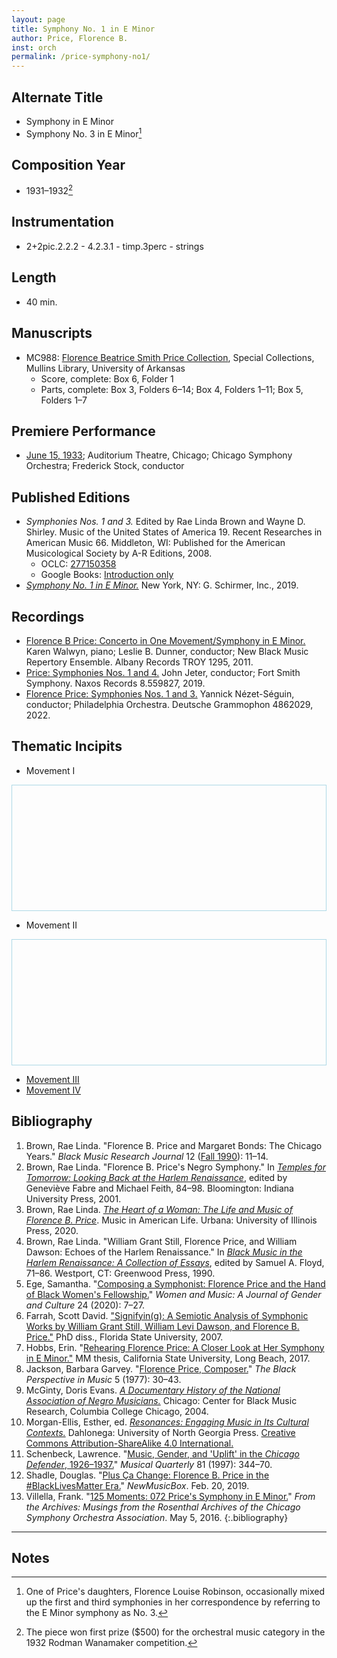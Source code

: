 ```yaml
---
layout: page
title: Symphony No. 1 in E Minor
author: Price, Florence B.
inst: orch
permalink: /price-symphony-no1/
---
```


## Alternate Title
- Symphony in E Minor
- Symphony No. 3 in E Minor[^fn1]

## Composition Year
- 1931&ndash;1932[^fn2]

## Instrumentation
- 2+2pic.2.2.2 - 4.2.3.1 - timp.3perc - strings

## Length
- 40 min.

## Manuscripts
- MC988: <a href="https://uark.as.atlas-sys.com/repositories/2/resources/1419" target="_blank">Florence Beatrice Smith Price Collection</a>, Special Collections, Mullins Library, University of Arkansas
    * Score, complete: Box 6, Folder 1
    * Parts, complete: Box 3, Folders 6&ndash;14; Box 4, Folders 1&ndash;11; Box 5, Folders 1&ndash;7

## Premiere Performance
- [June 15, 1933](https://csoarchives.files.wordpress.com/2015/10/century-of-progress1.jpg); Auditorium Theatre, Chicago; Chicago Symphony Orchestra; Frederick Stock, conductor

## Published Editions
- *Symphonies Nos. 1 and 3.* Edited by Rae Linda Brown and Wayne D. Shirley. Music of the United States of America 19. Recent Researches in American Music 66. Middleton, WI: Published for the American Musicological Society by A-R Editions, 2008.
    * OCLC: <a href="https://www.worldcat.org/title/277150358" target="_blank">277150358</a>
    * Google Books: <a href="https://www.google.com/books/edition/Symphonies_nos_1_and_3/9lzwS6YzrG8C" target="_blank">Introduction only</a>
- <a href="https://www.wisemusicclassical.com/work/58893/Symphony-No-1-in-E-minor--Florence-Price/" target="_blank">*Symphony No. 1 in E Minor.*</a> New York, NY: G. Schirmer, Inc., 2019.

## Recordings
- <a href="https://www.albanyrecords.com/mm5/merchant.mvc?Screen=PROD&Product_Code=TROY1295" target="_blank">Florence B Price: Concerto in One Movement/Symphony in E Minor.</a> Karen Walwyn, piano; Leslie B. Dunner, conductor; New Black Music Repertory Ensemble. Albany Records TROY 1295, 2011.
- <a href="https://www.naxos.com/CatalogueDetail/?id=8.559827" target="_blank">Price: Symphonies Nos. 1 and 4.</a> John Jeter, conductor; Fort Smith Symphony. Naxos Records 8.559827, 2019.
- <a href="https://www.deutschegrammophon.com/en/catalogue/products/price-symphonies-nos-1-3-nezet-seguin-12476" target="_blank">Florence Price: Symphonies Nos. 1 and 3.</a> Yannick Nézet-Séguin, conductor; Philadelphia Orchestra. Deutsche Grammophon 4862029, 2022.

## Thematic Incipits
- Movement I

<div>
  <div id="app" class="panel" style="border: 1px solid lightblue; min-height: 200px;"></div>
<script type="module">
  import 'https://www.verovio.org/javascript/app/verovio-app.js';

  const options = {
      defaultView: 'responsive', // default is 'responsive', alternative is 'document'
      defaultZoom: 3, // 0-7, default is 4
      enableResponsive: true, // default is true
      enableDocument: true, // default is true
  }

  // Create the app - here with an empty option object
  const app = new Verovio.App(document.getElementById("app"), options);

  // Load a file (MEI or MusicXML)
  fetch("{{site.baseurl}}/assets/mei/price_symphony_no1_mvt1.mei")
      .then(function(response) {
          return response.text();
      })
      .then(function(text) {
          app.loadData(text);
      });
</script>
   </div>

- Movement II

<div>
  <div id="app" class="panel" style="border: 1px solid lightblue; min-height: 200px;"></div>
<script type="module">
   fetch("{{site.baseurl}}/assets/mei/price_symphony_no1_mvt1.mei")
      .then(function(response) {
          return response.text();
      })
      .then(function(text) {
          app.loadData(text);
      });
</script>
   </div>

- [Movement III](https://dwshadle.github.io/florence-price-catalog/price-symphony-no1/mvt3)
- [Movement IV](https://dwshadle.github.io/florence-price-catalog/price-symphony-no1/mvt4)

## Bibliography
1. Brown, Rae Linda. "Florence B. Price and Margaret Bonds: The Chicago Years." *Black Music Research Journal* 12 (<a href="https://digitalcommons.colum.edu/cbmrnews/31/" target="_blank">Fall 1990</a>): 11&ndash;14.
2. Brown, Rae Linda. "Florence B. Price's Negro Symphony." In <a href="https://www.worldcat.org/title/44811631" target="_blank">*Temples for Tomorrow: Looking Back at the Harlem Renaissance*</a>, edited by Geneviève Fabre and Michael Feith, 84&ndash;98. Bloomington: Indiana University Press, 2001.
3. Brown, Rae Linda. <a href="https://www.worldcat.org/title/1122800180" target="_blank">*The Heart of a Woman: The Life and Music of Florence B. Price*</a>. Music in American Life. Urbana: University of Illinois Press, 2020.
4. Brown, Rae Linda. "William Grant Still, Florence Price, and William Dawson: Echoes of the Harlem Renaissance." In <a href="https://www.worldcat.org/title/19779051" target="_blank">*Black Music in the Harlem Renaissance: A Collection of Essays*</a>, edited by Samuel A. Floyd, 71&ndash;86. Westport, CT: Greenwood Press, 1990.
5. Ege, Samantha. "<a href="https://doi.org/10.1353/wam.2020.0010" target="_blank">Composing a Symphonist: Florence Price and the Hand of Black Women's Fellowship.</a>" *Women and Music: A Journal of Gender and Culture* 24 (2020): 7&ndash;27.
6. Farrah, Scott David. <a href="http://purl.flvc.org/fsu/fd/FSU_migr_etd-4499" target="_blank">"Signifyin(g): A Semiotic Analysis of Symphonic Works by William Grant Still, William Levi Dawson, and Florence B. Price."</a> PhD diss., Florida State University, 2007.
7. Hobbs, Erin. "<a href="https://www.proquest.com/docview/1908924625" target="_blank">Rehearing Florence Price: A Closer Look at Her Symphony in E Minor."</a> MM thesis, California State University, Long Beach, 2017.
8. Jackson, Barbara Garvey. "<a href="https://doi.org/10.2307/1214357" target="_blank">Florence Price, Composer.</a>" *The Black Perspective in Music* 5 (1977): 30&ndash;43.
9. McGinty, Doris Evans. <a href="https://www.worldcat.org/title/54778506" target="_blank">*A Documentary History of the National Association of Negro Musicians.*</a> Chicago: Center for Black Music Research, Columbia College Chicago, 2004.
10. Morgan-Ellis, Esther, ed. <a href="https://ung.edu/university-press/books/resonances-engaging-music.php" target="_blank">*Resonances: Engaging Music in Its Cultural Contexts.*</a> Dahlonega: University of North Georgia Press. <a href="https://creativecommons.org/licenses/by-sa/4.0/" target="_blank">Creative Commons Attribution-ShareAlike 4.0 International.</a>
11. Schenbeck, Lawrence. "<a href="https://doi.org/10.1093/mq/81.3.344" target="_blank">Music, Gender, and 'Uplift' in the *Chicago Defender*, 1926&ndash;1937.</a>" *Musical Quarterly* 81 (1997): 344&ndash;70.
12. Shadle, Douglas. "<a href="https://newmusicusa.org/nmbx/plus-ca-change-florence-b-price-in-the-blacklivesmatter-era/" target="_blank">Plus Ça Change: Florence B. Price in the #BlackLivesMatter Era.</a>" *NewMusicBox*. Feb. 20, 2019.
13. Villella, Frank. "<a href="https://csoarchives.wordpress.com/2016/05/05/125-moments-072-prices-symphony-in-e-minor/" target="_blank">125 Moments: 072 Price's Symphony in E Minor.</a>" *From the Archives: Musings from the Rosenthal Archives of the Chicago Symphony Orchestra Association*. May 5, 2016.
{:.bibliography}

---

## Notes
[^fn1]: One of Price's daughters, Florence Louise Robinson, occasionally mixed up the first and third symphonies in her correspondence by referring to the E Minor symphony as No. 3.
[^fn2]: The piece won first prize ($500) for the orchestral music category in the 1932 Rodman Wanamaker competition.
